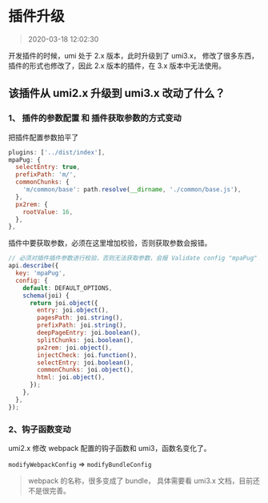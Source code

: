# 插件升级

> 2020-03-18 12:02:30

开发插件的时候，umi 处于 2.x 版本，此时升级到了 umi3.x， 修改了很多东西，插件的形式也修改了，因此 2.x 版本的插件，在 3.x 版本中无法使用。

## 该插件从 umi2.x 升级到 umi3.x 改动了什么？

### 1、 插件的参数配置 和 插件获取参数的方式变动

把插件配置参数拍平了

```js
plugins: ['../dist/index'],
mpaPug: {
  selectEntry: true,
  prefixPath: 'm/',
  commonChunks: {
    'm/common/base': path.resolve(__dirname, './common/base.js'),
  },
  px2rem: {
    rootValue: 16,
  },
},
```

插件中要获取参数，必须在这里增加校验，否则获取参数会报错。

```js
// 必须对插件插件参数进行校验，否则无法获取参数，会报 Validate config "mpaPug" failed
api.describe({
  key: 'mpaPug',
  config: {
    default: DEFAULT_OPTIONS,
    schema(joi) {
      return joi.object({
        entry: joi.object(),
        pagesPath: joi.string(),
        prefixPath: joi.string(),
        deepPageEntry: joi.boolean(),
        splitChunks: joi.boolean(),
        px2rem: joi.object(),
        injectCheck: joi.function(),
        selectEntry: joi.boolean(),
        commonChunks: joi.object(),
        html: joi.object(),
      });
    },
  },
});
```

### 2、钩子函数变动

umi2.x 修改 webpack 配置的钩子函数和 umi3，函数名变化了。

`modifyWebpackConfig` => `modifyBundleConfig`

> webpack 的名称，很多变成了 bundle， 具体需要看 umi3.x 文档，目前还不是很完善。
